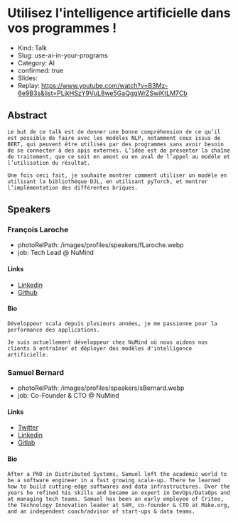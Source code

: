 # Utilisez l'intelligence artificielle dans vos programmes !

- Kind: Talk
- Slug: use-ai-in-your-programs
- Category: AI
- confirmed: true
- Slides:
- Replay: https://www.youtube.com/watch?v=B3Mz-6e9B3s&list=PLjkHSzY9VuL8we5GaQgqWrZSwiKtLM7Cb

## Abstract

```
Le but de ce talk est de donner une bonne compréhension de ce qu’il est possible de faire avec les modèles NLP, notamment ceux issus de BERT, qui peuvent être utilisés par des programmes sans avoir besoin de se connecter à des apis externes. L’idée est de présenter la chaîne de traitement, que ce soit en amont ou en aval de l’appel au modèle et l’utilisation du résultat.

Une fois ceci fait, je souhaite montrer comment utiliser un modèle en utilisant la bibliothèque DJL, en utilisant pyTorch, et montrer l’implémentation des différentes briques.
```

## Speakers

### François Laroche

- photoRelPath: /images/profiles/speakers/fLaroche.webp
- job: Tech Lead @ NuMind

#### Links

- [Linkedin](https://www.linkedin.com/in/françois-laroche-28406132)
- [Github](https://github.com/larochef)

#### Bio

```
Développeur scala depuis plusieurs années, je me passionne pour la performance des applications.

Je suis actuellement développeur chez NuMind où nous aidons nos clients à entraîner et déployer des modèles d'intelligence artificielle.
```

### Samuel Bernard

- photoRelPath: /images/profiles/speakers/sBernard.webp
- job: Co-Founder & CTO @ NuMind

#### Links

- [Twitter](https://twitter.com/TaXules)
- [Linkedin](https://www.linkedin.com/in/samuelbernardphd)
- [Gitlab](https://gitlab.com/samuel.bernard)

#### Bio

```
After a PhD in Distributed Systems, Samuel left the academic world to be a software engineer in a fast growing scale-up. There he learned how to build cutting-edge softwares and data infrastructures. Over the years he refined his skills and became an expert in DevOps/DataOps and at managing tech teams. Samuel has been an early employee of Criteo, the Technology Innovation leader at S4M, co-founder & CTO at Make.org, and an independent coach/advisor of start-ups & data teams.
```
